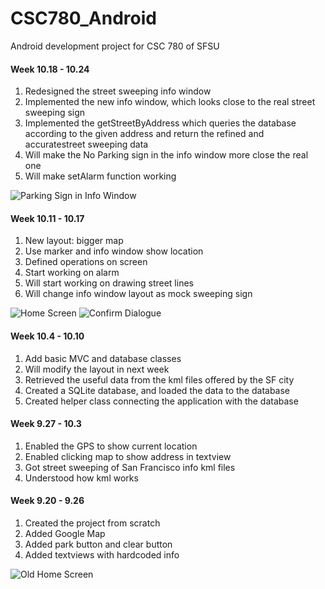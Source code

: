# CSC780_Android
Android development project for CSC 780 of SFSU
#### Week 10.18 - 10.24

1. Redesigned the street sweeping info window
2. Implemented the new info window, which looks close to the real street sweeping sign
3. Implemented the getStreetByAddress which queries the database according to the given address and return the refined and accuratestreet sweeping data
4. Will make the No Parking sign in the info window more close the real one
5. Will make setAlarm function working

![Parking Sign in Info Window](/images/Screenshot_20151025-161914.png)


#### Week 10.11 - 10.17

1. New layout: bigger map
2. Use marker and info window show location
3. Defined operations on screen
4. Start working on alarm
5. Will start working on drawing street lines
6. Will change info window layout as mock sweeping sign

![Home Screen](/images/Screenshot_20151016-073957.png) 
![Confirm Dialogue](/images/Screenshot_20151016-074100.png)

#### Week 10.4 - 10.10

1. Add basic MVC and database classes
2. Will modify the layout in next week
3. Retrieved the useful data from the kml files offered by the SF city
4. Created a SQLite database, and loaded the data to the database
5. Created helper class connecting the application with the database

#### Week 9.27 - 10.3

1. Enabled the GPS to show current location
2. Enabled clicking map to show address in textview
3. Got street sweeping of San Francisco info kml files
4. Understood how kml works

#### Week 9.20 - 9.26

1. Created the project from scratch
2. Added Google Map
3. Added park button and clear button
4. Added textviews with hardcoded info

![Old Home Screen](/images/Screenshot_2015-09-22-17-23-58.png)

